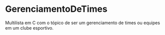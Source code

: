 # GerenciamentoDeTimes
Multilista em C com o tópico de ser um gerenciamento de times ou equipes em um clube esportivo.
